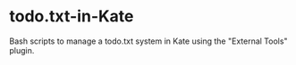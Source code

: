 # todo.txt-in-Kate
Bash scripts to manage a todo.txt system in Kate using the "External Tools" plugin.
